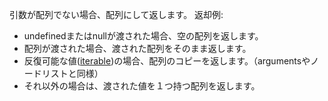 引数が配列でない場合、配列にして返します。 返却例:

- undefinedまたはnullが渡された場合、空の配列を返します。
- 配列が渡された場合、渡された配列をそのまま返します。
- 反復可能な値(<a href="#!/api/Ext-method-isIterable" rel="Ext-method-isIterable" class="docClass">iterable</a>)の場合、配列のコピーを返します。（argumentsやノードリストと同様）
- それ以外の場合は、渡された値を１つ持つ配列を返します。
